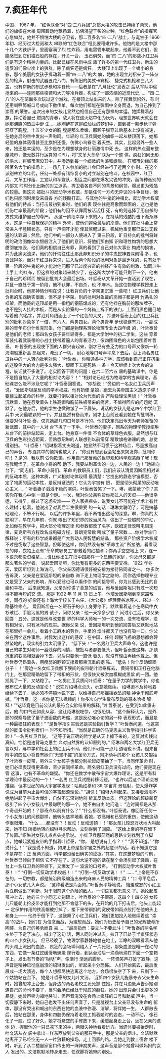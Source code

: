 # 7.疯狂年代

 中国， 1967 年。 “红色联合”对“四·二八兵团”总部大楼的攻击已持续了两天，他们的旗帜在大楼 周围躁动地飘扬着，仿佛渴望干柴的火种。“红色联合”的指挥官心急如焚，他并不惧怕大楼的守卫者，那二百多名“四·二八”战士，与诞生于 1966 年初、经历过大检阅和大 串联的“红色联合”相比要稚嫩许多。他怕的是大楼中那十几个大铁炉子，里面塞满了烈 性炸药，用电雷管串联起来，他看不到它们，但能感觉到它们磁石般的存在，开关一合， 玉石俱焚，而“四·二八”的那些小红卫兵们是有这个精神力量的。比起已经在风雨中成 熟了许多的第一代红卫兵，新生的造反派们像火炭上的狼群，除了疯狂还是疯狂。 大楼顶上出现了一个娇小的身影，那个美丽的女孩子挥动着一面“四·二八”的大 旗，她的出现立刻招来了一阵杂乱的枪声，射击的武器五花八门，有陈旧的美式卡宾枪、 捷克式机枪和三八大盖，也有崭新的制式步枪和冲锋枪——后者是在“八月社论”发表之 后从军队中偷抢来的——连同那些梭镖和大刀等冷兵器，构成了一部浓缩的近现代史…… “四·二八”的人在前面多次玩过这个游戏，在楼顶上站出来的人，除了挥舞旗帜外，有 时还用喇叭筒喊口号或向下撒传单，每次他们都能在弹雨中全身而退，为自己挣到了崇高 的荣誉。这次出来的女孩儿显然也相信自己还有那样的幸运。她挥舞着战旗，挥动着自己 燃烧的青春，敌人将在这火焰中化为灰烬，理想世界明天就会在她那沸腾的热血中诞 生……她陶醉在这鲜红灿烂的梦幻中，直到被一颗步枪子弹洞穿了胸膛，十五岁少女的胸 膛是那么柔嫩，那颗子弹穿过后基本上没有减速，在她身后的空中发出一声啾鸣。年轻的 红卫兵同她的旗帜一起从楼顶落下，她那轻盈的身体落得甚至比旗帜还慢，仿佛小鸟眷恋 着天空。其实，比起另外一些人来，她还是幸运的，至少是在为理想献身的壮丽激情中死 去。 这样的热点遍布整座城市，像无数并行运算的 CPU，将“文革大革命”联为一个整 体。疯狂如同无形的洪水，将城市淹没其中，并渗透到每一个细微的角落和缝隙。 在城市边缘的那所著名大学的操场上，一场几千人参加的批斗会已经进行了近两个小 时。在这个派别林立的年代，任何一处都有错综复杂的对立派别在格斗。在校园中，红卫 兵、文革工作组、工宣队和军宣队，相互之间都在爆发尖锐的冲突，而每种派别的内部又 时时分化出新的对立派系，捍卫着各自不同的背景和纲领，爆发更为残酷的较量。但这次 被批斗的反动学术权威，却是任何一方均无异议的斗争目标，他们也只能同时承受来自各 方的残酷打击。 与其他的牛鬼蛇神相比，反动学术权威有他们的特点：当打击最初到来时，他们的表 现往往是高傲而顽固的，这也是他们伤亡率最高的阶段；他们有的因不认罪而被活活打 死，有的则选择了用自杀的方式来维护自己的尊严。 从这一阶段幸存下来的人，在持续的残酷打击下渐渐麻木，这是一种自我保护的精神 外壳，使他们避免最后的崩溃。他们在批斗会上常常进入半睡眠状态，只有一声恫吓才能 使其惊醒过来，机械地重复那已说过无数遍的认罪词；然后，他们中的一部分人便进入了 第三阶段，旷日持久的批判将鲜明的政治图像如水银般注入了他们的意识，将他们那由知 识和理性构筑的思想大厦彻底摧毁，他们真的相信自己有罪，真的看到了自己对伟大事业 构成的损害，并为此痛哭流涕，他们的忏悔往往比那此非知识分子的牛鬼蛇神要深刻得 多，也真诚得多。而对于红卫兵来说，进入后两个阶段的批判对象是最乏味的，只有处于 第一阶段的牛鬼蛇神才能对他们那早已过度兴奋的神经产生有效的刺激，如同斗牛士手上 的红布，但这样的对象越来越少了，在这所大学中可能只剩下一个，他由于自己的珍稀而 被留到批判大会最后出场。叶哲泰从文革开始一直活到了现在，并且一直处于第一阶段，他不认罪，不自杀，也 不麻木。当这位物理学教授走上批判台时，他那神情分明在说：让我背负的十字架更沉重 一些吧！ 红卫兵们让他负担的东西确实很重，但不是十字架。别的批判对象戴的高帽子都是用 竹条扎的框架，而他戴的这顶却是用一指粗的钢筋焊成的，还有他挂在胸前的那块牌子， 也不是别人挂的木板，而是从实验室的一个烤箱上拆下的铁门，上面用黑色醒目地写着他 的名字，并沿对角线画上了一个红色的大叉。 押送叶哲泰上台的红卫兵比别的批判对象多了一倍，有六人，两男四女。两个男青年 步伐稳健有力，一副成熟的青年布尔什维克形象，他们都是物理系理论物理专业大四年级 的，叶哲泰曾是他们的老师；那四名女孩子要年轻得多，都是大学附中的初二学生，这些 穿着军装扎着武装带的小战士挟带着逼人的青春活力，像四团绿色的火焰包围着叶哲泰。 叶哲泰的出现使下面的人群兴奋起来，刚才已有些乏力的口号声又像新一轮海潮般重新高 昂起来，淹没了一切。 耐心地等口号声平息下去后，台上两名男红卫兵中的一人转向批判对象：“叶哲泰， 你精通各种力学，应该看到自己正在抗拒的这股伟大的合力是多么强大，顽固下去是死路 一条！今天继续上次大会的议程，废话就不多说了。老实回答下面的问题：在六二至六五 届的基础课中，你是不是擅自加入了大量的相对论内容？！” “相对论已经成为物理学的古典理论，基础课怎么能不涉及它呢？”叶哲泰回答说。 “你胡说！”旁边的一名女红卫兵厉声说，“爱因斯坦是反动的学术权威，他有奶便 是娘，跑去为美帝国主义造原子弹！要建立起革命的科学，就要打倒以相对论为代表的资 产阶级理论黑旗！” 叶哲泰沉默着，他在忍受着头上铁高帽和胸前铁板带来的痛苦，不值得回应的问题就 沉默了。在他身后，他的学生也微微皱了一下眉头。说话的女孩儿是这四个中学红卫兵中 天资最聪颖的一个，并且显然有备而来，刚才上台前还看到她在背批判稿，但要对付叶哲 泰，仅凭她那几句口号是不行的。他们决定亮出今天为老师准备的新武器，其中的一人对 台下挥了一下手。 叶哲泰的妻子，同系的物理学教授绍琳从台下的前排站起来，走上台。她身穿一件很 不合体的草绿色衣服，显然想与红卫兵的色彩拉近距离，但熟悉绍琳的人联想到以前常穿 精致旗袍讲课的她，总觉得别扭。 “叶哲泰！”绍琳指着丈夫喝道，她显然不习惯于这种场合，尽量拔高自己的声音， 却连其中的颤抖也放大了，“你没有想到我会站出来揭发你，批判你吧！？是的，我以前 受你欺骗，你用自己那反动的世界观和科学观蒙蔽了我！现在我醒悟了，在革命小将的帮 助下，我要站到革命的一边，人民的一边！”她转向台下，“同志们、革命小将们、革命 的教职员工们，我们应该认清爱因斯坦相对论的反动本质，这种本质，广义相对论体现得 最清楚：它提出的静态宇宙模型，否定了物质的运动本性，是反辩证法的！它认为宇宙有 限， 更是彻头彻尾的反动唯心主义……” 听着妻子滔滔不绝的演讲，叶哲泰苦笑了一下。琳，我蒙蔽了你？其实你在我心中倒 一直是个谜。一次，我对你父亲称赞你那过人的天资——他很幸运，去得早，躲过了这场灾难—— 老人家摇摇头，说我女儿不可能在学术上有什么建树；接着，他说出了对我后半生很重要 的一句话：琳琳太聪明了，可是搞基础理论，不笨不行啊。 以后的许多年里，我不断悟出这话的深意。琳，你真的太聪明了，早在几年前，你就 嗅出了知识界的政治风向，做出了一些超前的举动，比如你在教学中，把大部分物理定律 和参数都改了名字，欧姆定律改叫电阻定律，麦克斯韦方程改名成电磁方程，普朗克常数 叫成了量子常数……你对学生们解释说：所有的科学成果都是广大劳动人民智慧的结晶， 那些资产阶级学术权威不过是窃取了这些智慧。但即使这样，你仍然没有被“革命主流” 所接纳，看看现在的你，衣袖上没有“革命教职员工”都戴着的红袖章；你两手空空地上 来，连一本语录都没资格拿……谁让你出生在旧中国那样一个显赫的家庭，你父母又都是 那么著名的学者。 说起爱因斯坦，你比我有更多的东西需要交待。 1922 年冬天，爱因斯坦到上海访问， 你父亲因德语很好被安排为接待陪同者之一。 你多次告诉我，父亲是在爱因斯坦的亲自教 诲下走上物理学之路的，而你选择物理专业又是受了父亲的影响，所以爱翁也可以看作你 的间接导师，你为此感到无比的自豪和幸福。 后来我知道，父亲对你讲了善意的谎言，他与爱因斯坦只有过一次短得不能再短的交 流。 那是 1922 年 11 月 13 日上午，他陪爱因斯坦到南京路散步，同行的 好像还有上海大学校长于右任、《大公报》经理曹谷冰等人，经过一个路基维修点， 爱因斯坦在一名砸石子的小工身旁停下，默默看着这个在寒风中衣衫破烂、手脸污黑的男 孩子，问你父亲：他一天挣多少钱？ 问过小工后，你父亲回答：五分。这就是他与改变世 界的科学大师唯一的一次交流，没有物理学，没有相对论，只有冰冷的现实。据你父亲 说，爱因斯坦听到他的回答后又默默地站在那里好一会儿，看着小工麻木的劳作，手里的 烟斗都灭了也没有吸一口。你父亲在回忆这件事后，对我发出这样的感叹：在中国，任何 超脱飞扬的思想都会砰然坠地的，现实的引力太沉重了。 “低下头！”一名男红卫兵大声命令。这也许是自己的学生对老师一丝残存的同情， 被批斗者都要低头，但叶哲泰要这样，那顶沉重的铁高帽就会掉下去，以后只要他一直低 着头，就没有理由再给他戴上。但叶哲泰仍昂着头，用瘦弱的脖颈支撑着那束沉重的钢 铁。 “低头！你个反动顽固分子！！”旁边一名女红卫兵解下腰间的皮带朝叶哲泰挥去， 黄铜带扣正打在他脑门上，在那里精确地留下了带扣的形状，但很快又被淤血模糊成黑紫 的一团。他摇晃了一下，又站稳了。 一名男红卫兵质问叶哲泰：“在量子力学的教学中，你也散布过大量的反动言论！” 说完对绍琳点点头，示意她继续。 绍琳迫不及待地要继续下去了，她必须不停顿地说下去，以维持自己那摇摇欲坠的精 神免于彻底垮掉。“叶哲泰，这一点你是无法抵赖的！你多次向学生散布反动的哥本哈根 解释！”“这毕竟是目前公认的最符合实验结果的解释。”叶哲泰说，在受到如此重击后，他 的口气还如此从容，这让绍琳很吃惊，也很恐惧。 “这个解释认为，是外部的观察导致了量子波函数的坍缩，这是反动唯心论的另一种 表现形式，而且是一种最猖狂的表现！” “是哲学指引实验还是实验指引哲学？”叶哲泰问道，他这突然的反击令批判者们一 时不知所措。 “当然是正确的马克思主义哲学指引科学实验！”一名男红卫兵说。 “这等于说正确的哲学是从天上掉下来的，这反对实践出真知，恰恰是违背马克思主 义对自然界的认知原则的。” 绍琳和两名大学红卫兵无言以对，与中学和社会上的红卫兵不同，他们不可能一点儿 道理也不讲。但来自附中的四位小将自有她们“无坚不摧”的革命方式，刚才动手的那个 女孩儿又狠抽了叶哲泰一皮带，另外三个女孩子也都分别抡起皮带抽了一下，当同伴革命 时，她们必须表现得更革命，至少要同样革命。两名男红卫兵没有过问，他们要是现在管 这事，也有不革命的嫌疑。 “你还在教学中散布宇宙大爆炸理论，这是所有科学理论中最反动的一个！”一名男 红卫兵试图转移话题。 “也许以后这个理论会被推翻，但本世纪的两大宇宙学发现：哈勃红移和 3K 宇宙背 景辐射，使大爆炸学说成为目前为止最可信的宇宙起源理论。” “胡说！”绍琳大叫起来，又接着滔滔不绝地讲起了宇宙大爆炸，自然不忘深刻地剖 析其反动本质。但这理论的超级新奇吸引了四个小女孩儿中最聪明的那一个，她不由自主 地问道： “连时间都是从那个奇点开始的！？那奇点以前有什么？” “什么都没有。”叶哲泰说，像回答任何一个小女孩儿的问题那样，他转头慈祥地看 着她，铁高帽和已受的重伤，使他这动作很艰难。 “什么……都没有？！反动！反动透顶！！”那女孩儿惊恐万状地大叫起来，她不知 所措地转向绍琳寻求帮助，立刻得到了回应。 “这给上帝的存在留下了位置。”绍琳对女孩儿点点头提示说。 小红卫兵那茫然的思路立刻找到了立脚点，她举起紧握皮带的手指着叶哲泰，“你， 是想说有上帝？！” “我不知道。” “你说什么！” “我是说不知道，如果上帝是指宇宙之外的超意识的话，我不知道它是不是存在；正 反两方面，科学都没给出确实的证据。”其实，在这噩梦般的时刻，叶哲泰已倾向于相信 它不存在了。这句大逆不道的话在整个会场引起了骚动，在台上一名红卫兵的带领下，又爆发了一 波波的口号声。 “打倒反动学术权威叶哲泰！！” “打倒一切反动学术权威！！” “打倒一切反动学说！！” …… “上帝是不存在的，一切宗教，都是统治阶级编造出来的麻痹人民的精神工具！”口 号平息后，那个小女孩儿大声说。 “这种看法是片面的。”叶哲泰平静地说。 恼羞成怒的小红卫兵立刻做出了判断，对于眼前这个危险的敌人，一切语言都无意义 了。她抡起皮带冲上去，她的三个小同志立刻跟上，叶哲泰的个子很高，这四个十四岁的 女孩儿只能朝上抡皮带才能打到他那不肯低下的头，在开始的几下打击后，他头上能起一 定保护作用的铁高帽被打掉了，接下来带铜扣的宽皮带如雨点般打在他的头上和身上—— 他终于倒下了，这鼓舞了小红卫兵们，她们更加投入地继续着这 “崇高”的战斗，她们在 为信念而战，为理想而战，她们为历史给予自己的光辉使命所陶醉，为自己的英勇而自 豪…… “最高指示：要文斗不要武斗！”叶哲泰的两名学生终于下定了决心，喊出了这句 话，两人同时冲过去，拉开了已处于半疯狂状态的四个小女孩儿。 但已经晚了，物理学家静静地躺在地上，半睁的双眼看着从他的头颅上流出的血迹， 疯狂的会场瞬间陷入了一片死寂，那条血迹是唯一在动的东西，它像一条红蛇缓慢地蜿蜒 爬行着，到达台沿后一滴滴地滴在下面一个空箱子上，发出有节奏的“哒哒”声，像渐行 渐远的脚步。 一阵怪笑声打破了寂静，这声音是精神已彻底崩溃的绍琳发出的，听起来十分恐怖。 人们开始离去，最后发展成一场大溃逃，每个人想都尽快逃离这个地方。会场很快空了下 来，只剩下一个姑娘站在台下。 她是叶哲泰的女儿叶文洁。 当那四个女孩儿施暴夺去父亲生命时，她曾想冲上台去，但身边的两名老校工死死抓 住她，并在耳边低声告诉她别连自己的命也不要了，当时会场已经处于彻底的癫狂，她的 出现只会引出更多的暴徒。她曾声嘶力竭地哭叫，但声音淹没在会场上疯狂的口号和助威 声中，当一切寂静下来时，她自己也发不出任何声音了，只是凝视台上父亲已没有生命的 躯体，那没有哭出和喊出的东西在她的血液中弥漫、溶解，将伴她一生。 人群散去后，她站在那里，身体和四肢仍保持着老校工抓着她时的姿态，一动不动， 像石化了一般。过了好久，她才将悬空的手臂放下来，缓缓起身走上台，坐在父亲的遗体 边，握起他的一只已凉下来的手，两眼失神地看着远方。当遗体要被抬走时，叶文洁从衣 袋中拿出一样东西放到父亲的那只手中，那是父亲的烟斗。文洁默默地离开了已经空无一人一片狼藉的操场，走上回家的路。当她走到教工宿舍 楼下时，听到了从二楼自家窗口传出的一阵阵痴笑声，这声音是那个她曾叫做妈妈的女人 发出的。文洁默默地转身走去，任双脚将她带向别处。

